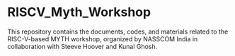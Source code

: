 # RISCV_Myth_Workshop
This repository contains the documents, codes, and materials related to the RISC-V-based MYTH workshop, organized by NASSCOM India in collaboration with Steeve Hoover and Kunal Ghosh.
